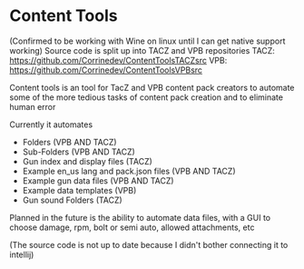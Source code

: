 
# Content Tools

(Confirmed to be working with Wine on linux until I can get native support working)
Source code is split up into TACZ and VPB repositories
TACZ: https://github.com/Corrinedev/ContentToolsTACZsrc
VPB: https://github.com/Corrinedev/ContentToolsVPBsrc

Content tools is an tool for TacZ and VPB content pack creators to automate some of the more tedious tasks of content pack creation and to eliminate human error

Currently it automates

- Folders (VPB AND TACZ)
- Sub-Folders (VPB AND TACZ)
- Gun index and display files (TACZ)
- Example en_us lang and pack.json files (VPB AND TACZ)
- Example gun data files (VPB AND TACZ)
- Example data templates (VPB)
- Gun sound Folders (TACZ)


Planned in the future is the ability to automate data files, with a GUI to choose damage, rpm, bolt or semi auto, allowed attachments, etc

(The source code is not up to date because I didn't bother connecting it to intellij)

